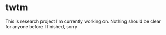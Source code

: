 twtm
====

This is research project I'm currently working on. Nothing should be clear for anyone before I finished, sorry
